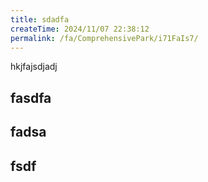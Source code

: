```yaml
---
title: sdadfa
createTime: 2024/11/07 22:38:12
permalink: /fa/ComprehensivePark/i71FaIs7/
---
```

hkjfajsdjadj

## fasdfa

## fadsa


##  fsdf 